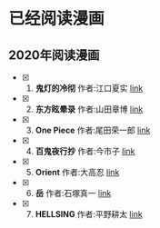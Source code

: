 # 已经阅读漫画

## 2020年阅读漫画
- [x] 1. **鬼灯的冷彻**  作者:江口夏实 [link](./comics/2020/鬼灯的冷彻.md)
- [x] 2. **东方眩晕录** 作者:山田章博 [link](./comics/2020/东方眩晕录.md)
- [x] 3. **One Piece** 作者:尾田荣一郎 [link](./comics/2020/海贼王.md)
- [x] 4. **百鬼夜行抄** 作者:今市子 [link](./comics/2020/百鬼夜行抄.md)
- [x] 5. **Orient** 作者:大高忍 [link](./comics/2020/Orient.md)
- [x] 6. **岳** 作者:石塚真一 [link](./comics/2020/岳.md)
- [x] 7. **HELLSING** 作者:平野耕太 [link](./comics/2020/HELLSING.md)

